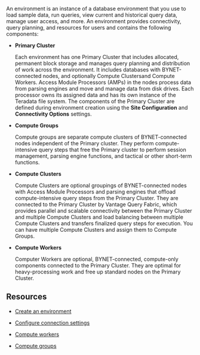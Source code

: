 
An environment is an instance of a database environment that you use to load sample data, run queries, view current and historical query data, manage user access, and more. An environment provides connectivity, query planning, and resources for users and contains the following components:

-   **Primary Cluster**

    Each environment has one Primary Cluster that includes allocated, permanent block storage and manages query planning and distribution of work across the environment. It includes databases with BYNET-connected nodes, and optionally Compute Clustersand Compute Workers. Access Module Processors (AMPs) in the nodes process data from parsing engines and move and manage data from disk drives. Each processor owns its assigned data and has its own instance of the Teradata file system. The components of the Primary Cluster are defined during environment creation using the **Site Configuration** and **Connectivity Options** settings.

-   **Compute Groups**

    Compute groups are separate compute clusters of BYNET-connected nodes independent of the Primary cluster. They perform compute-intensive query steps that free the Primary cluster to perform session management, parsing engine functions, and tactical or other short-term functions.

-   **Compute Clusters**

    Compute Clusters are optional groupings of BYNET-connected nodes with Access Module Processors and parsing engines that offload compute-intensive query steps from the Primary Cluster. They are connected to the Primary Cluster by Vantage Query Fabric, which provides parallel and scalable connectivity between the Primary Cluster and multiple Compute Clusters and load balancing between multiple Compute Clusters and transfers finalized query steps for execution. You can have multiple Compute Clusters and assign them to Compute Groups.

-   **Compute Workers**

    Computer Workers are optional, BYNET-connected, compute-only components connected to the Primary Cluster. They are optimal for heavy-processing work and free up standard nodes on the Primary Cluster.


## Resources


-   [Create an environment](qiv1640281527006.md)

-   [Configure connection settings](laq1640280582810.md)

-   [Compute workers](lyi1662583368110.md)

-   [Compute groups](mqu1640280532737.md)


